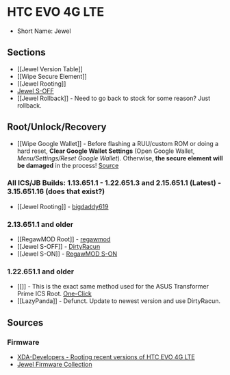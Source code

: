 # HTC EVO 4G LTE

* Short Name: Jewel

## Sections

* [[Jewel Version Table]]
* [[Wipe Secure Element]]
* [[Jewel Rooting]]
* [Jewel S-OFF](http://unlimited.io/jewel.htm)
* [[Jewel Rollback]] - Need to go back to stock for some reason? Just rollback.

## Root/Unlock/Recovery

* [[Wipe Google Wallet]] - Before flashing a RUU/custom ROM or doing a hard reset, **Clear Google Wallet Settings** (Open Google Wallet, *Menu/Settings/Reset Google Wallet*). Otherwise, **the secure element will be damaged** in the process! [Source](http://forum.xda-developers.com/showthread?p=1675353)

### All ICS/JB Builds: 1.13.651.1 - 1.22.651.3 and 2.15.651.1 (Latest) - 3.15.651.16 (does that exist?)

* [[Jewel Rooting]] - [bigdaddy619](http://forum.xda-developers.com/showthread?t=2026938)

### 2.13.651.1 and older

* [[RegawMOD Root]] - [regawmod](http://forum.xda-developers.com/showthread.php?t=1690919)
* [[Jewel S-OFF]] - [DirtyRacun](http://unlimited.io/dirtyracun.htm)
* [[Jewel S-ON]] - [RegawMOD S-ON](http://forum.xda-developers.com/showthread.php?t=1744700)

### 1.22.651.1 and older

* [[]] - This is the exact same method used for the ASUS Transformer Prime ICS Root. [One-Click](http://forum.xda-developers.com/showthread?p=26521683)
* [[LazyPanda]] - Defunct. Update to newest version and use DirtyRacun.

## Sources

### Firmware

* [XDA-Developers - Rooting recent versions of HTC EVO 4G LTE](http://forum.xda-developers.com/showthread.php?t=2026938)
* [Jewel Firmware Collection](http://forum.xda-developers.com/showthread.php?t=1704612)
